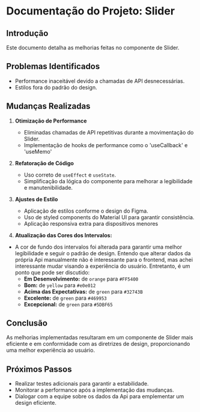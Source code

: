 # Documentação do Projeto: Slider

## Introdução

Este documento detalha as melhorias feitas no componente de Slider.

## Problemas Identificados

- Performance inaceitável devido a chamadas de API desnecessárias.
- Estilos fora do padrão do design.

## Mudanças Realizadas

1. **Otimização de Performance**

   - Eliminadas chamadas de API repetitivas durante a movimentação do Slider.
   - Implementação de hooks de performance como o 'useCallback' e 'useMemo'

2. **Refatoração de Código**

   - Uso correto de `useEffect` e `useState`.
   - Simplificação da lógica do componente para melhorar a legibilidade e manutenibilidade.

3. **Ajustes de Estilo**

   - Aplicação de estilos conforme o design do Figma.
   - Uso de styled components do Material UI para garantir consistência.
   - Aplicação responsiva extra para dispositivos menores

4. **Atualização das Cores dos Intervalos:**

  - A cor de fundo dos intervalos foi alterada para garantir uma melhor legibilidade e seguir o padrão de design. Entendo que alterar dados da própria Api manualmente não é interessante para o frontend, mas achei interessante mudar visando a experiência do usuário. Entretanto, é um ponto que pode ser discutido:
    - **Em Desenvolvimento:** de `orange` para `#FF5400`
    - **Bom:** de `yellow` para `#e0e012`
    - **Acima das Expectativas:** de `green` para `#32743B`
    - **Excelente:** de `green` para `#469953`
    - **Excepcional:** de `green` para `#5DBF65`

## Conclusão

As melhorias implementadas resultaram em um componente de Slider mais eficiente e em conformidade com as diretrizes de design, proporcionando uma melhor experiência ao usuário.

## Próximos Passos

- Realizar testes adicionais para garantir a estabilidade.
- Monitorar a performance após a implementação das mudanças.
- Dialogar com a equipe sobre os dados da Api para emplementar um design eficiente.
